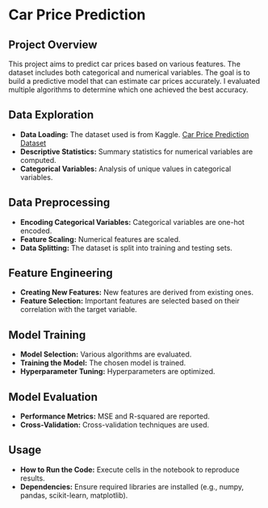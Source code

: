 # Car Price Prediction

## Project Overview
This project aims to predict car prices based on various features. The dataset includes both categorical and numerical variables. The goal is to build a predictive model that can estimate car prices accurately. I evaluated multiple algorithms to determine which one achieved the best accuracy.

## Data Exploration
- **Data Loading:** The dataset used is from Kaggle. [Car Price Prediction Dataset](https://www.kaggle.com/datasets/hellbuoy/car-price-prediction)
- **Descriptive Statistics:** Summary statistics for numerical variables are computed.
- **Categorical Variables:** Analysis of unique values in categorical variables.

## Data Preprocessing
- **Encoding Categorical Variables:** Categorical variables are one-hot encoded.
- **Feature Scaling:** Numerical features are scaled.
- **Data Splitting:** The dataset is split into training and testing sets.

## Feature Engineering
- **Creating New Features:** New features are derived from existing ones.
- **Feature Selection:** Important features are selected based on their correlation with the target variable.

## Model Training
- **Model Selection:** Various algorithms are evaluated.
- **Training the Model:** The chosen model is trained.
- **Hyperparameter Tuning:** Hyperparameters are optimized.

## Model Evaluation
- **Performance Metrics:** MSE and R-squared are reported.
- **Cross-Validation:** Cross-validation techniques are used.

## Usage
- **How to Run the Code:** Execute cells in the notebook to reproduce results.
- **Dependencies:** Ensure required libraries are installed (e.g., numpy, pandas, scikit-learn, matplotlib).



